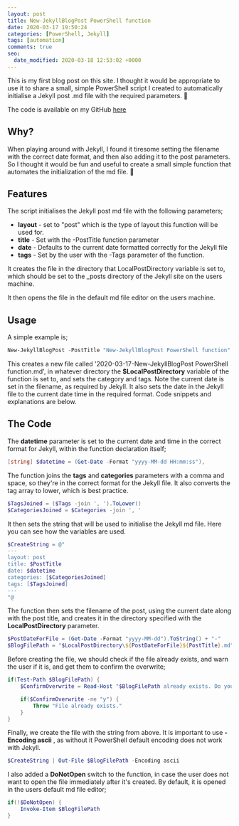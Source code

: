 ```yaml
---
layout: post
title: New-JekyllBlogPost PowerShell function
date: 2020-03-17 19:50:24
categories: [PowerShell, Jekyll]
tags: [automation]
comments: true
seo:
  date_modified: 2020-03-18 12:53:02 +0000
---
```

This is my first blog post on this site. I thought it would be appropriate to use it to share a small, simple PowerShell script I created to automatically initialise a Jekyll post .md file with the required parameters. :slightly_smiling_face:

The code is available on my GitHub [here]('https://github.com/paddycull/New-JekyllBlogPost')

## Why?
When playing around with Jekyll, I found it tiresome setting the filename with the correct date format, and then also adding it to the post parameters. So I thought it would be fun and useful to create a small simple function that automates the initialization of the md file. :slightly_smiling_face:

## Features
The script initialises the Jekyll post md file with the following parameters;
* **layout** - set to "post" which is the type of layout this function will be used for.
* **title** - Set with the -PostTitle function parameter
* **date** - Defaults to the current date formatted correctly for the Jekyll file
* **tags** - Set by the user with the -Tags parameter of the function.

It creates the file in the directory that LocalPostDirectory variable is set to, which should be set to the _posts directory of the Jekyll site on the users machine.

It then opens the file in the default md file editor on the users machine. 

## Usage
A simple example is;
```powershell
New-JekyllBlogPost -PostTitle "New-JekyllBlogPost PowerShell function" -Categories "PowerShell", "Jekyll" -Tags "automation"
```

This creates a new file called '2020-03-17-New-JekyllBlogPost PowerShell function.md', in whatever directory the **$LocalPostDirectory** variable of the function is set to, and sets the category and tags. Note the current date is set in the filename, as required by Jekyll. It also sets the date in the Jekyll file to the current date time in the required format. Code snippets and explanations are below.

## The Code
The **datetime** parameter is set to the current date and time in the correct format for Jekyll, within the function declaration itself;
```powershell
[string] $datetime = (Get-Date -Format "yyyy-MM-dd HH:mm:ss"),
```

The function joins the **tags** and **categories** parameters with a comma and space, so they're in the correct format for the Jekyll file. It also converts the tag array to lower, which is best practice. 
```powershell
$TagsJoined = ($Tags -join ', ').ToLower()
$CategoriesJoined = $Categories -join ', '
```

It then sets the string that will be used to initialise the Jekyll md file. Here you can see how the variables are used.
```powershell
$CreateString = @"
---
layout: post
title: $PostTitle
date: $datetime
categories: [$CategoriesJoined]
tags: [$TagsJoined]
---
"@
```

The function then sets the filename of the post, using the current date along with the post title, and creates it in the directory specified with the **LocalPostDirectory** parameter.

```powershell
$PostDateForFile = (Get-Date -Format "yyyy-MM-dd").ToString() + "-"
$BlogFilePath = "$LocalPostDirectory\${PostDateForFile}${PostTitle}.md"
```

Before creating the file, we should check if the file already exists, and warn the user if it is, and get them to confirm the overwrite;
```powershell
if(Test-Path $BlogFilePath) {
    $ConfirmOverwrite = Read-Host "$BlogFilePath already exists. Do you want to overwrite it? (y/n)"

    if($ConfirmOverwrite -ne "y") {
        Throw "File already exists."
    }
}
```
Finally, we create the file with the string from above. It is important to use **-Encoding ascii** , as without it PowerShell default encoding does not work with Jekyll.
```powershell
$CreateString | Out-File $BlogFilePath -Encoding ascii
```

I also added a **DoNotOpen** switch to the function, in case the user does not want to open the file immediately after it's created. By default, it is opened in the users default md file editor;
```powershell
if(!$DoNotOpen) {
    Invoke-Item $BlogFilePath
}
```

